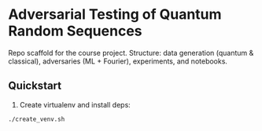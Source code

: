 # Adversarial Testing of Quantum Random Sequences


Repo scaffold for the course project. Structure: data generation (quantum & classical), adversaries (ML + Fourier), experiments, and notebooks.


## Quickstart


1. Create virtualenv and install deps:
```bash
./create_venv.sh